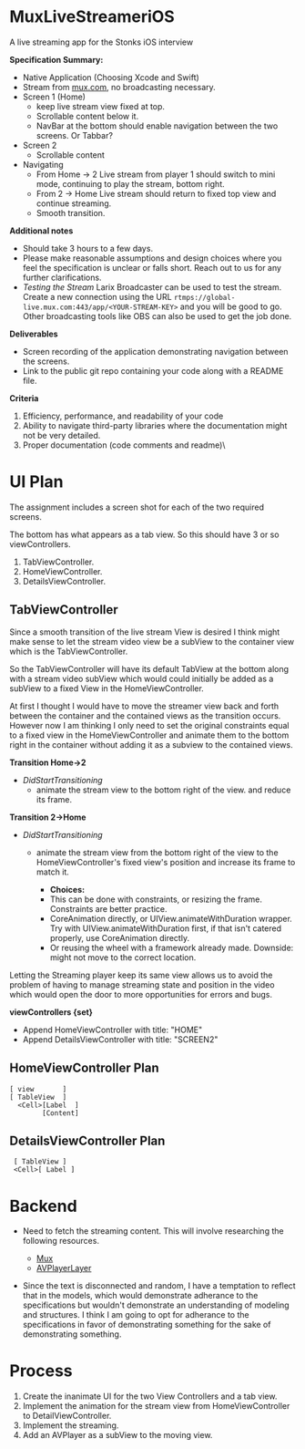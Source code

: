 # MuxLiveStreameriOS
A live streaming app for the Stonks iOS interview

**Specification Summary:** 
- Native Application (Choosing Xcode and Swift)
- Stream from [mux.com](https://docs.mux.com/guides/video/start-live-streaming), no broadcasting necessary. 
- Screen 1 (Home) 
  - keep live stream view fixed at top. 
  - Scrollable content below it. 
  - NavBar at the bottom should enable navigation between the two screens.  Or Tabbar? 
- Screen 2 
  - Scrollable content 
- Navigating
  - From Home -> 2 Live stream from player 1 should switch to mini mode, continuing to play the stream, bottom right.  
  - From 2 -> Home Live stream should return to fixed top view and continue streaming.
  - Smooth transition. 

**Additional notes**
- Should take 3 hours to a few days.
- Please make reasonable assumptions and design choices where you feel the specification is unclear or falls short. Reach out to us for any further clarifications. 
- *Testing the Stream* Larix Broadcaster can be used to test the stream. Create a new connection using the URL `rtmps://global-live.mux.com:443/app/<YOUR-STREAM-KEY>` and you will be good to go. Other broadcasting tools like OBS can also be used to get the job done.

**Deliverables**
- Screen recording of the application demonstrating navigation between the screens.
- Link to the public git repo containing your code along with a README file.

**Criteria**
1. Efficiency, performance, and readability of your code
2. Ability to navigate third-party libraries where the documentation might not be
very detailed.
3. Proper documentation (code comments and readme)\

# UI Plan #
The assignment includes a screen shot for each of the two required screens. 

The bottom has what appears as a tab view.  So this should have 3 or so viewControllers.  
1.  TabViewController. 
2.  HomeViewController.
3.  DetailsViewController.

## TabViewController ##
Since a smooth transition of the live stream View is desired I think might make sense to let the stream video view be a subView to the container view which is the TabViewController. 

So the TabViewController will have its default TabView at the bottom along with a stream video subView which would could initially be added as a subView to a fixed View in the HomeViewController.

At first I thought I would have to move the streamer view back and forth between the container and the contained views as the transition occurs.  However now I am thinking I only need to set the original constraints equal to a fixed view in the HomeViewController and animate them to the bottom right in the container without adding it as a subview to the contained views. 

**Transition Home->2** 
- *DidStartTransitioning*
  - animate the stream view to the bottom right of the view. and reduce its frame. 

**Transition 2->Home**
- *DidStartTransitioning*
  - animate the stream view from the bottom right of the view to the HomeViewController's fixed view's position and increase its frame to match it. 
    
    -  **Choices:** 
     - This can be done with constraints, or resizing the frame. Constraints are better practice. 
     - CoreAnimation directly, or UIView.animateWithDuration wrapper.  Try with UIView.animateWithDuration first, if that isn't catered properly, use CoreAnimation directly.  
     - Or reusing the wheel with a framework already made. Downside: might not move to the correct location.

Letting the Streaming player keep its same view allows us to avoid the problem of having to manage streaming state and position in the video which would open the door to more opportunities for errors and bugs.  

**viewControllers {set}**
- Append HomeViewController with title: "HOME"
- Append DetailsViewController with title: "SCREEN2"

## HomeViewController Plan ##
  ```[ Label      ]
  [ view       ]
  [ TableView  ] 
    <Cell>[Label  ]
          [Content]
   ```
  
## DetailsViewController Plan ## 
 ``` [ Label     ]
  [ TableView ]
  <Cell>[ Label ]
  ```
  

# Backend #
- Need to fetch the streaming content.  This will involve researching the following resources. 
  - [Mux](https://docs.mux.com/guides/video/start-live-streaming)
  - [AVPlayerLayer](https://developer.apple.com/documentation/avfoundation/avplayerlayer)

- Since the text is disconnected and random, I have a temptation to reflect that in the models, which would demonstrate adherance to the specifications but wouldn't demonstrate an understanding of modeling and structures.  I think I am going to opt for adherance to the specifications in favor of demonstrating something for the sake of demonstrating something. 
 

# Process #
1. Create the inanimate UI for the two View Controllers and a tab view. 
2. Implement the animation for the stream view from HomeViewController to DetailViewController. 
3. Implement the streaming. 
4. Add an AVPlayer as a subView to the moving view. 
